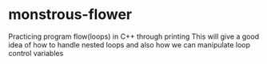 # monstrous-flower
Practicing program flow(loops) in C++ through printing
This will give a good idea of how to handle nested loops
and also how we can manipulate loop control variables 
